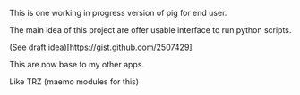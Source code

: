 This is one working in progress version of pig for end user.

The main idea of this project are offer usable interface to 
run python scripts.

(See draft idea)[https://gist.github.com/2507429]

This are now base to my other apps.

Like TRZ (maemo modules for this)
